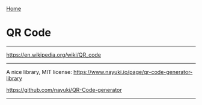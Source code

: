 [Home](Readme.md)
# QR Code

---

https://en.wikipedia.org/wiki/QR_code

---

A nice library, MIT license:
https://www.nayuki.io/page/qr-code-generator-library

https://github.com/nayuki/QR-Code-generator

---
